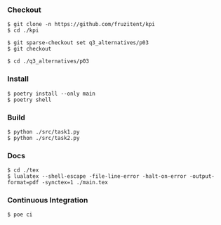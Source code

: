 ### Checkout
```shell
$ git clone -n https://github.com/fruzitent/kpi
$ cd ./kpi

$ git sparse-checkout set q3_alternatives/p03
$ git checkout

$ cd ./q3_alternatives/p03
```

### Install
```shell
$ poetry install --only main
$ poetry shell
```

### Build
```shell
$ python ./src/task1.py
$ python ./src/task2.py
```

### Docs
```shell
$ cd ./tex
$ lualatex --shell-escape -file-line-error -halt-on-error -output-format=pdf -synctex=1 ./main.tex
```

### Continuous Integration
```shell
$ poe ci
```
